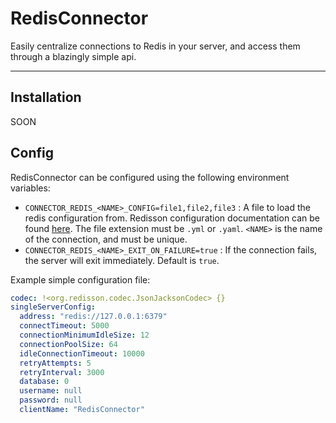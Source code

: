 # RedisConnector

Easily centralize connections to Redis in your server, and access them through a blazingly simple api.

---

## Installation

SOON

## Config

RedisConnector can be configured using the following environment variables:

- `CONNECTOR_REDIS_<NAME>_CONFIG=file1,file2,file3` : A file to load the redis configuration from. Redisson configuration documentation can be found [here](https://github.com/redisson/redisson/wiki/2.-Configuration). The file extension must be `.yml` or `.yaml`. `<NAME>` is the name of the connection, and must be unique.
- `CONNECTOR_REDIS_<NAME>_EXIT_ON_FAILURE=true` : If the connection fails, the server will exit immediately. Default is `true`.

Example simple configuration file:

```yaml
codec: !<org.redisson.codec.JsonJacksonCodec> {}
singleServerConfig:
  address: "redis://127.0.0.1:6379"
  connectTimeout: 5000
  connectionMinimumIdleSize: 12
  connectionPoolSize: 64
  idleConnectionTimeout: 10000
  retryAttempts: 5
  retryInterval: 3000
  database: 0
  username: null
  password: null
  clientName: "RedisConnector"
```